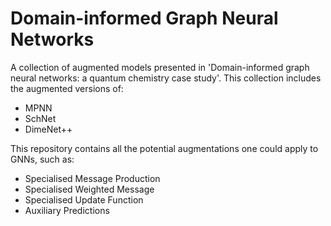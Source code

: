 # Domain-informed Graph Neural Networks

A collection of augmented models presented in 'Domain-informed graph neural networks: a quantum chemistry case study'. This collection includes the augmented versions of:

- MPNN
- SchNet
- DimeNet++

This repository contains all the potential augmentations one could apply to GNNs, such as:

- Specialised Message Production
- Specialised Weighted Message
- Specialised Update Function
- Auxiliary Predictions

